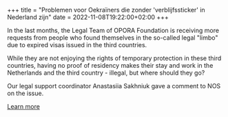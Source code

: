 +++
title = "Problemen voor Oekraïners die zonder 'verblijfssticker' in Nederland zijn"
date = 2022-11-08T19:22:00+02:00
+++

In the last months, the Legal Team of OPORA Foundation is receiving more requests from people who found themselves in the so-called legal "limbo" due to expired visas issued in the third countries.

While they are not enjoying the rights of temporary protection in these third countries, having no proof of residency makes their stay and work in the Netherlands and the third country - illegal, but where should they go?

Our legal support coordinator Anastasiia Sakhniuk gave a comment to NOS on the issue.

[Learn more](https://nos.nl/l/2451542)


<!--more--> 
